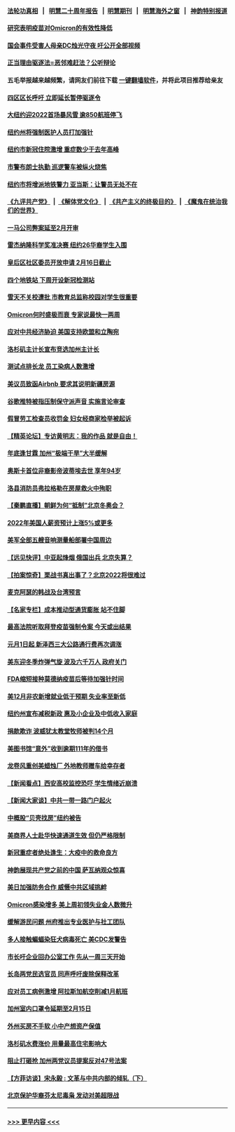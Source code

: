 #### [法轮功真相](https://github.com/gfw-breaker/truth/blob/master/README.md?t=0) &nbsp;&nbsp;|&nbsp;&nbsp; [明慧二十周年报告](https://github.com/gfw-breaker/mh-reports/blob/master/README.md?t=0) &nbsp;&nbsp;|&nbsp;&nbsp;[明慧期刊](https://github.com/gfw-breaker/mh-qikan) &nbsp;&nbsp;|&nbsp;&nbsp; [明慧海外之窗](https://github.com/gfw-breaker/mh-news/blob/master/README.md?t=0) &nbsp;&nbsp;|&nbsp;&nbsp; [神韵特别报道](https://github.com/gfw-breaker/mh-news/blob/master/shenyun.md?t=0)
#### [研究表明疫苗对Omicron的有效性降低](../pages/nsc412/n13489625.md?t=01081550) 
#### [国会事件受害人母亲DC烛光守夜 吁公开全部视频](../pages/nsc412/n13489836.md?t=01081550) 
#### [正当理由驱逐法=恶邻难赶法？公听辩论](../pages/nsc412/n13489771.md?t=01081550) 
#### 五毛举报越来越频繁，请网友们前往下载 [一键翻墙软件](https://github.com/gfw-breaker/ssr-accounts)，并将此项目推荐给亲友
#### [四区区长呼吁 立即延长暂停驱逐令](../pages/nsc412/n13489768.md?t=01081550) 
#### [大纽约迎2022首场暴风雪 逾850航班停飞](../pages/nsc412/n13489819.md?t=01081550) 
#### [纽约州将强制医护人员打加强针](../pages/nsc412/n13489822.md?t=01081550) 
#### [纽约市新冠住院激增 重症数少于去年高峰](../pages/nsc412/n13489816.md?t=01081550) 
#### [市警布朗士执勤 巡逻警车被纵火烧焦](../pages/nsc412/n13489723.md?t=01081550) 
#### [纽约市将增派地铁警力 亚当斯：让警员无处不在](../pages/nsc412/n13489720.md?t=01081550) 
#### [《九评共产党》](https://github.com/begood0513/9ping.md/blob/master/README.md) &nbsp;|&nbsp; [《解体党文化》](../../../../jtdwh.md/blob/master/README.md)  &nbsp;|&nbsp; [《共产主义的终极目的》](../../../../gczydzjmd.md/blob/master/README.md) &nbsp;|&nbsp; [《魔鬼在统治我们的世界》](../../../../mgztzwmdsj.md/blob/master/README.md) 
#### [一马公司弊案延至2月开审](../pages/nsc412/n13489774.md?t=01081550) 
#### [雷杰纳隆科学奖准决赛 纽约26华裔学生入围](../pages/nsc412/n13489787.md?t=01081550) 
#### [皇后区社区委员开放申请 2月16日截止](../pages/nsc412/n13489781.md?t=01081550) 
#### [四个地铁站 下周开设新冠检测站](../pages/nsc412/n13489778.md?t=01081550) 
#### [雪天不关校遭批 市教育总监称校园对学生很重要](../pages/nsc412/n13489828.md?t=01081550) 
#### [Omicron何时盛极而衰 专家说最快一两周](../pages/nsc412/n13489831.md?t=01081550) 
#### [应对中共经济胁迫 美国支持欧盟和立陶宛](../pages/nsc412/n13489510.md?t=01081550) 
#### [洛杉矶主计长宣布竞选加州主计长](../pages/nsc412/n13489715.md?t=01081550) 
#### [测试点排长龙 员工染病人数激增](../pages/nsc412/n13489619.md?t=01081550) 
#### [美议员致函Airbnb 要求其说明新疆房源](../pages/nsc412/n13489654.md?t=01081550) 
#### [谷歌推特被指压制保守派声音 实施言论审查](../pages/nsc412/n13489468.md?t=01081550) 
#### [假冒劳工检查员收罚金 妇女经商家检举被起诉](../pages/nsc412/n13489603.md?t=01081550) 
#### [【精英论坛】专访黄明志：我的作品 就是自由！](../pages/nsc412/n13489403.md?t=01081550) 
#### [年底逢甘霖 加州“极端干旱”大半缓解](../pages/nsc412/n13489580.md?t=01081550) 
#### [奥斯卡首位非裔影帝波蒂埃去世 享年94岁](../pages/nsc412/n13489277.md?t=01081550) 
#### [洛县消防员弗拉格勒在房屋救火中殉职](../pages/nsc412/n13489532.md?t=01081550) 
#### [【秦鹏直播】朝鲜为何“抵制”北京冬奥会？](../pages/nsc412/n13489421.md?t=01081550) 
#### [2022年美国人薪资预计上涨5%或更多](../pages/nsc412/n13489439.md?t=01081550) 
#### [美军全部五艘音响测量船部署中国周边](../pages/nsc412/n13489360.md?t=01081550) 
#### [【远见快评】中亚起烽烟 俄国出兵 北京失算？](../pages/nsc412/n13489383.md?t=01081550) 
#### [【拍案惊奇】栗战书真出事了？北京2022将很难过](../pages/nsc412/n13488862.md?t=01081550) 
#### [麦克阿瑟的韩战及台湾预言](../pages/nsc412/n13479197.md?t=01081550) 
#### [【名家专栏】成本推动型通货膨胀 站不住脚](../pages/nsc412/n13488716.md?t=01081550) 
#### [最高法院听取拜登疫苗强制令案 今天或出结果](../pages/nsc412/n13489268.md?t=01081550) 
#### [元月1日起 新泽西三大公路通行费再次调涨](../pages/nsc412/n13489150.md?t=01081550) 
#### [美东迎冬季炸弹气旋 波及六千万人 政府关门](../pages/nsc412/n13488886.md?t=01081550) 
#### [FDA缩短接种莫德纳疫苗后等待加强针时间](../pages/nsc412/n13488944.md?t=01081550) 
#### [美12月非农新增就业低于预期 失业率至新低](../pages/nsc412/n13489033.md?t=01081550) 
#### [纽约州宣布减税新政 惠及小企业及中低收入家庭](../pages/nsc412/n13487611.md?t=01081550) 
#### [捐款欺诈 波威犹太教堂牧师被判14个月](../pages/nsc412/n13488999.md?t=01081550) 
#### [美图书馆“意外”收到逾期111年的借书](../pages/nsc412/n13488531.md?t=01081550) 
#### [龙卷风重创美蜡烛厂 外地教师赠车给幸存者](../pages/nsc412/n13488169.md?t=01081550) 
#### [【新闻看点】西安高校监控恐吓 学生情绪近崩溃](../pages/nsc412/n13487032.md?t=01081550) 
#### [【新闻大家谈】中共一带一路门户起火](../pages/nsc412/n13488835.md?t=01081550) 
#### [中概股“贝壳找房”纽约被告](../pages/nsc412/n13487739.md?t=01081550) 
#### [美商界人士赴华快速通道生效 但仍严格限制](../pages/nsc412/n13488594.md?t=01081550) 
#### [新冠重症者绝处逢生：大疫中的救命良方](../pages/nsc412/n13484649.md?t=01081550) 
#### [神韵展现共产党之前的中国 萨瓦纳观众惊喜](../pages/nsc412/n13488379.md?t=01081550) 
#### [美日加强防务合作 威慑中共区域挑衅](../pages/nsc412/n13487901.md?t=01081550) 
#### [Omicron感染增多 美上周初领失业金人数微升](../pages/nsc412/n13487311.md?t=01081550) 
#### [缓解游民问题 州府推出专业医护与社工团队](../pages/nsc412/n13487603.md?t=01081550) 
#### [多人接触蝙蝠染狂犬病毒死亡 美CDC发警告](../pages/nsc412/n13487587.md?t=01081550) 
#### [市长吁企业回办公室工作 先从一周三天开始](../pages/nsc412/n13487591.md?t=01081550) 
#### [长岛两党民选官员 同声呼吁废除保释改革](../pages/nsc412/n13487521.md?t=01081550) 
#### [应对员工病例激增 阿拉斯加航空削减1月航班](../pages/nsc412/n13487252.md?t=01081550) 
#### [加州室内口罩令延期至2月15日](../pages/nsc412/n13487541.md?t=01081550) 
#### [外州买房不手软 小中产想资产保值](../pages/nsc412/n13487512.md?t=01081550) 
#### [洛杉矶水费涨价 用量最高住宅影响大](../pages/nsc412/n13487491.md?t=01081550) 
#### [阻止打砸抢 加州两党议员提案反对47号法案](../pages/nsc412/n13487425.md?t=01081550) 
#### [【方菲访谈】宋永毅 : 文革与中共内部的倾轧（下）](../pages/nsc412/n13486836.md?t=01081550) 
#### [北京保护华裔芬太尼毒枭 发动对美超限战](../pages/nsc412/n13487256.md?t=01081550) 

----
#### [ >>> 更早内容 <<< ](../indexes/nsc412-earlier.md)

